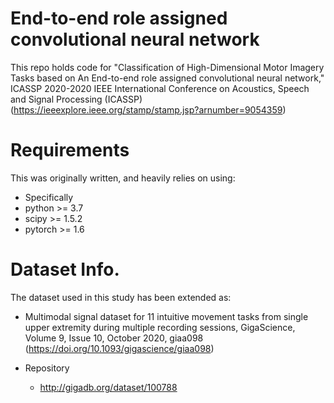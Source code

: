# End-to-end role assigned convolutional neural network
This repo holds code for "Classification of High-Dimensional Motor Imagery Tasks based on An End-to-end role assigned convolutional neural network,"
ICASSP 2020-2020 IEEE International Conference on Acoustics, Speech and Signal Processing (ICASSP) (https://ieeexplore.ieee.org/stamp/stamp.jsp?arnumber=9054359)

# Requirements
This was originally written, and heavily relies on using:

* Specifically
 * python >= 3.7
 * scipy >= 1.5.2
 * pytorch >= 1.6

# Dataset Info.
The dataset used in this study has been extended as:

* Multimodal signal dataset for 11 intuitive movement tasks from single upper extremity during multiple recording sessions, GigaScience, Volume 9, Issue 10, October 2020, giaa098
(https://doi.org/10.1093/gigascience/giaa098)

* Repository 
  * http://gigadb.org/dataset/100788
